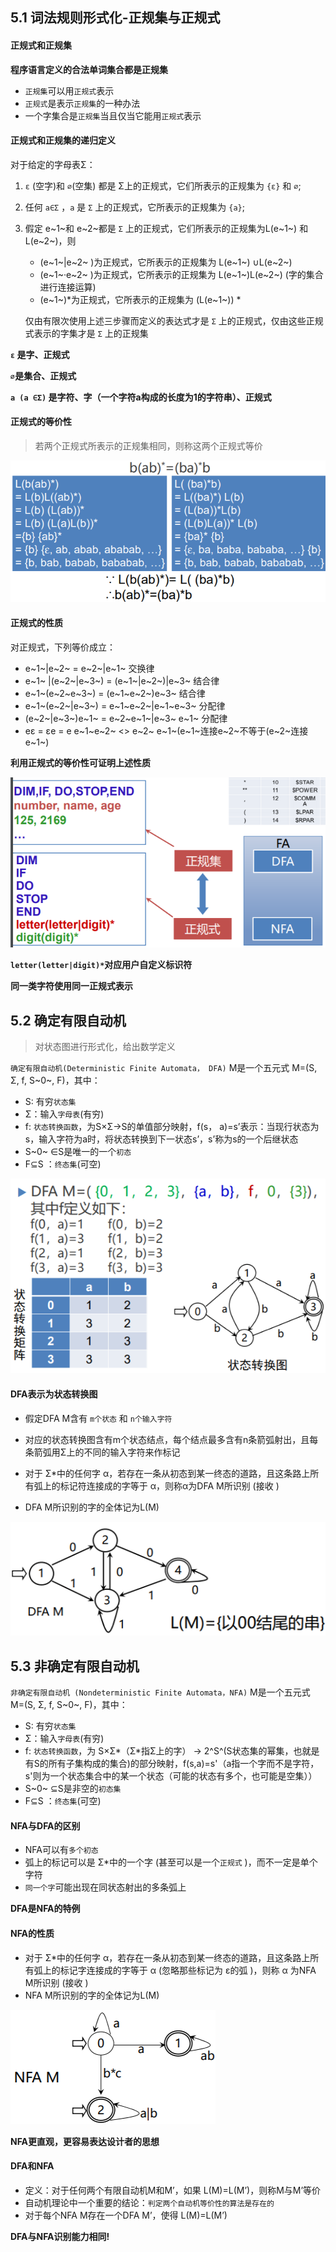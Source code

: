 ## 5.1 词法规则形式化-正规集与正规式

 

#### 正规式和正规集

**程序语言定义的合法单词集合都是正规集**

- `正规集`可以用``正规式``表示
- `正规式`是表示`正规集`的一种办法
- 一个字集合是`正规集`当且仅当它能用`正规式`表示



#### 正规式和正规集的递归定义

对于给定的字母表Σ：

1. `ε` (空字)和 `∅`(空集) 都是 Σ上的正规式，它们所表示的正规集为 `{ε}` 和 `∅`;

2. 任何 `a∈Σ` ，`a` 是 `Σ` 上的正规式，它所表示的正规集为 `{a}`;

3. 假定 e~1~和 e~2~都是 `Σ` 上的正规式，它们所表示的正规集为L(e~1~) 和L(e~2~)，则
   
    - (e~1~|e~2~ )为正规式，它所表示的正规集为 L(e~1~) ∪L(e~2~)
    - (e~1~·e~2~ )为正规式，它所表示的正规集为 L(e~1~)L(e~2~) (字的集合进行连接运算)
    - (e~1~)*为正规式，它所表示的正规集为 (L(e~1~)) *
    
    仅由有限次使用上述三步骤而定义的表达式才是 `Σ` 上的正规式，仅由这些正规式表示的字集才是 `Σ` 上的正规集
    
    

**`ε` 是字、正规式**

**`∅`是集合、正规式**

**`a (a ∈Σ)` 是字符、字（一个字符a构成的长度为1的字符串）、正规式**



#### 正规式的等价性

> 若两个正规式所表示的正规集相同，则称这两个正规式等价

![image-20200306222625771](第5讲.assets\image-20200306222625771.png)



#### 正规式的性质

对正规式，下列等价成立：

- e~1~|e~2~ = e~2~|e~1~ 交换律
- e~1~ |(e~2~|e~3~) = (e~1~|e~2~)|e~3~ 结合律
- e~1~(e~2~e~3~) = (e~1~e~2~)e~3~ 结合律
- e~1~(e~2~|e~3~) = e~1~e~2~|e~1~e~3~ 分配律
- (e~2~|e~3~)e~1~ = e~2~e~1~|e~3~ e~1~ 分配律
- eε = εe = e    e~1~e~2~ <> e~2~ e~1~(e~1~连接e~2~不等于(e~2~连接e~1~)

**利用正规式的等价性可证明上述性质**



![image-20200306225813915](第5讲.assets\image-20200306225813915.png)



**`letter(letter|digit)*`对应用户自定义标识符**

**同一类字符使用同一正规式表示**



## 5.2 确定有限自动机

> 对状态图进行形式化，给出数学定义

`确定有限自动机(Deterministic Finite Automata， DFA)` M是一个五元式 M=(S, Σ, f, S~0~, F)，其中：

- S: 有穷`状态集`
- Σ：输入`字母表`(有穷)
- f: `状态转换函数`，为S×Σ→S的单值部分映射，f(s， a)=s’表示：当现行状态为s，输入字符为a时，将状态转换到下一状态s’，s’称为s的一个后继状态
- S~0~ ∈S是唯一的一个`初态`
- F⊆S ：`终态集`(可空)

![image-20200307133849646](第5讲.assets\image-20200307133849646.png)



#### DFA表示为状态转换图

- 假定DFA M含有 `m个状态` 和 `n个输入字符`
- 对应的状态转换图含有m个状态结点，每个结点最多含有n条箭弧射出，且每条箭弧用Σ上的不同的输入字符来作标记



- 对于 Σ*中的任何字 α，若存在一条从初态到某一终态的道路，且这条路上所有弧上的标记符连接成的字等于 α，则称α为DFA M所识别 (接收 )
- DFA M所识别的字的全体记为L(M)

![image-20200307135451228](第5讲.assets\image-20200307135451228.png)





## 5.3 非确定有限自动机

`非确定有限自动机 (Nondeterministic Finite Automata，NFA)` M是一个五元式 M=(S, Σ, f, S~0~, F)，其中：

- S: 有穷`状态集`
- Σ：输入`字母表`(有穷)
- f: `状态转换函数`，为 S×Σ\*（Σ*指Σ上的字） → 2^S^(S状态集的幂集，也就是有S的所有子集构成的集合)的部分映射，f(s,a)=s'（a指一个字而不是字符，s'则为一个状态集合中的某一个状态（可能的状态有多个，也可能是空集））
- S~0~ ⊆S是非空的`初态集`
- F⊆S ：`终态集`(可空) 



#### NFA与DFA的区别

- NFA可以有`多个初态`
- 弧上的标记可以是 Σ*中的一个字 (甚至可以是一个`正规式` )，而不一定是单个字符
- `同一个字`可能出现在同状态射出的多条弧上

**DFA是NFA的特例**



#### NFA的性质

- 对于 Σ*中的任何字 α，若存在一条从初态到某一终态的道路，且这条路上所有弧上的标记字连接成的字等于 α (忽略那些标记为 ε的弧 )，则称 α 为NFA M所识别 (接收 )
- NFA M所识别的字的全体记为L(M)

![image-20200307151706864](第5讲.assets\image-20200307151706864.png)

**NFA更直观，更容易表达设计者的思想**



#### DFA和NFA

- 定义：对于任何两个有限自动机M和M’，如果 L(M)=L(M’)，则称M与M’等价
- 自动机理论中一个重要的结论：`判定两个自动机等价性的算法是存在的`
- 对于每个NFA M存在一个DFA M’，使得 L(M)=L(M’)

**DFA与NFA识别能力相同!**

